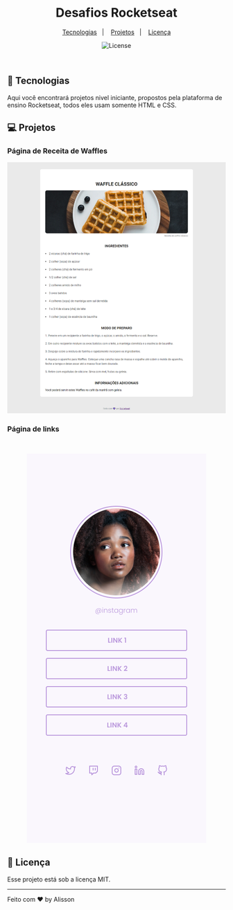 <h1 align="center"> Desafios Rocketseat </h1>

<p align="center">
  <a href="#-tecnologias">Tecnologias</a>&nbsp;&nbsp;&nbsp;|&nbsp;&nbsp;&nbsp;
  <a href="#-projeto">Projetos</a>&nbsp;&nbsp;&nbsp;|&nbsp;&nbsp;&nbsp;
  <a href="#memo-licença">Licença</a>
</p>

<p align="center">
  <img alt="License" src="https://img.shields.io/static/v1?label=license&message=MIT&color=49AA26&labelColor=000000">
</p>

<br>

## 🚀 Tecnologias

Aqui você encontrará projetos nivel iniciante, propostos pela plataforma de ensino Rocketseat, todos eles usam somente HTML e CSS.

## 💻 Projetos

### Página de Receita de Waffles

<p align="center">
  <img alt="Página de receita" src=".github/receita.png">
</p>

### Página de links

<br>
<p align="center">
  <img alt="Página de links" src=".github/social.png">
</p>

## :memo: Licença

Esse projeto está sob a licença MIT.

---

Feito com ♥ by Alisson
